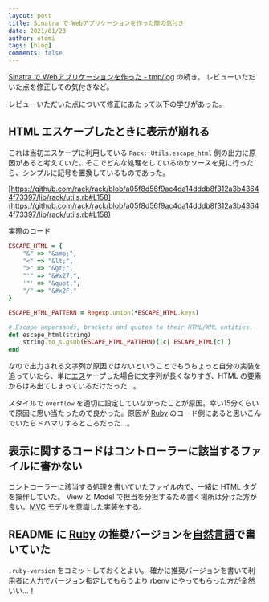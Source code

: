 ```yaml
---
layout: post
title: Sinatra で Webアプリケーションを作った際の気付き
date: 2021/01/23
author: otomi
tags: [blog]
comments: false
---
```


[Sinatra で Webアプリケーションを作った - tmp/log](https://akkkky.hatenablog.jp/entry/2021/01/16/234329) の続き。 レビューいただいた点を修正しての気付きなど。

<!-- more -->

レビューいただいた点について修正にあたって以下の学びがあった。

## HTML エスケープしたときに表示が崩れる

これは当初エスケープに利用している `Rack::Utils.escape_html` 側の出力に原因があると考えていた。そこでどんな処理をしているのかソースを見に行ったら、シンプルに記号を置換しているものであった。

[https://github.com/rack/rack/blob/a05f8d56f9ac4da14dddb8f312a3b43644f73397/lib/rack/utils.rb#L158](https://github.com/rack/rack/blob/a05f8d56f9ac4da14dddb8f312a3b43644f73397/lib/rack/utils.rb#L158)

実際のコード

```ruby
ESCAPE_HTML = {
    "&" => "&amp;",
    "<" => "&lt;",
    ">" => "&gt;",
    "'" => "&#x27;",
    '"' => "&quot;",
    "/" => "&#x2F;"
}

ESCAPE_HTML_PATTERN = Regexp.union(*ESCAPE_HTML.keys)

# Escape ampersands, brackets and quotes to their HTML/XML entities.
def escape_html(string)
    string.to_s.gsub(ESCAPE_HTML_PATTERN){|c| ESCAPE_HTML[c] }
end
```


なので出力される文字列が原因ではないということでもうちょっと自分の実装を追っていたら、単に[エス](http://d.hatena.ne.jp/keyword/%A5%A8%A5%B9)ケープした場合に文字列が長くなりすぎ、HTML の要素からはみ出てしまっているだけだった…。

スタイルで `overflow` を適切に設定していなかったことが原因。幸い15分くらいで原因に思い当たったので良かった。原因が [Ruby](http://d.hatena.ne.jp/keyword/Ruby) のコード側にあると思いこんでいたらドハマリするところだった…。

## 表示に関するコードはコントローラーに該当するファイルに書かない

コントローラーに該当する処理を書いていたファイル内で、一緒に HTML タグを操作していた。 View と Model で担当を分担するため書く場所は分けた方が良い。[MVC](http://d.hatena.ne.jp/keyword/MVC) モデルを意識した実装をする。

## README に [Ruby](http://d.hatena.ne.jp/keyword/Ruby) の推奨バージョンを[自然言語](http://d.hatena.ne.jp/keyword/%BC%AB%C1%B3%B8%C0%B8%EC)で書いていた

`.ruby-version` をコミットしておくとよい。 確かに推奨バージョンを書いて利用者に人力でバージョン指定してもらうより rbenv にやってもらった方が全然いい…！

